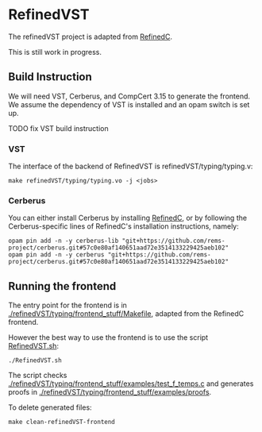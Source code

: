 # RefinedVST
The refinedVST project is adapted from [RefinedC](https://gitlab.mpi-sws.org/iris/refinedc).

This is still work in progress.

## Build Instruction
We will need VST, Cerberus, and CompCert 3.15 to generate the frontend. We assume the dependency of VST is installed and an opam switch is set up.

TODO fix VST build instruction

### VST
The interface of the backend of RefinedVST is refinedVST/typing/typing.v:
```
make refinedVST/typing/typing.vo -j <jobs>
```

### Cerberus
You can either install Cerberus by installing [RefinedC](https://gitlab.mpi-sws.org/iris/refinedc), or by following the Cerberus-specific lines of RefinedC's installation instructions, namely:
```
opam pin add -n -y cerberus-lib "git+https://github.com/rems-project/cerberus.git#57c0e80af140651aad72e3514133229425aeb102"
opam pin add -n -y cerberus "git+https://github.com/rems-project/cerberus.git#57c0e80af140651aad72e3514133229425aeb102"
```

## Running the frontend
The entry point for the frontend is in [./refinedVST/typing/frontend_stuff/Makefile](./refinedVST/typing/frontend_stuff/Makefile), adapted from the RefinedC frontend.

However the best way to use the frontend is to use the script [RefinedVST.sh](RefinedVST.sh):
```
./RefinedVST.sh
```
 The script checks [./refinedVST/typing/frontend_stuff/examples/test_f_temps.c](./refinedVST/typing/frontend_stuff/examples/test_f_temps.c) and generates proofs in [./refinedVST/typing/frontend_stuff/examples/proofs](./refinedVST/typing/frontend_stuff/examples/proofs).

To delete generated files:
```
make clean-refinedVST-frontend
```
